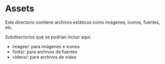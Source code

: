 # Assets

Este directorio contiene archivos estáticos como imágenes, iconos, fuentes, etc.

Subdirectorios que se podrían incluir aquí:
- images/: para imágenes e iconos
- fonts/: para archivos de fuentes
- videos/: para archivos de video